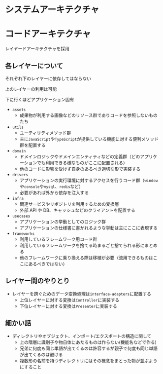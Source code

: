 # システムアーキテクチャ

# コードアーキテクチャ

レイヤードアーキテクチャを採用

## 各レイヤーについて

それぞれ下のレイヤーに依存してはならない

上のレイヤーの利用は可能

下に行くほどアプリケーション固有

- `assets`
  - 成果物が利用する画像などのリソース群でありコードを参照しないものたち
- `utils`
  - ユーティリティメソッド群
  - 主に`JavaScript`や`TypeScript`が提供している機能に対する便利メソッド群を配置する
- `domain`
  - ドメインロジックやドメインエンティティなどの定義群（どのアプリケーションでも利用できる様なものがここに配置される）
  - 他のコードに影響を受けず自身のあるべき適切な形で実装する
- `drivers`
  - アプリケーションの実行環境に対するアクセスを行うコード群（`window`や`console`や`mysql`、`redis`など）
  - 必要があれば外から依存を注入する
- `infra`
  - 関連サービスやリポジトリを利用するための変換層
  - 外部 API や DB、キャッシュなどのクライアントを配置する
- `usecases`
  - アプリケーションの挙動としてのロジック群
  - アプリケーションの仕様書に書かれるような挙動は主にここに表現する
- `frameworks`
  - 利用しているフレームワーク用コード群
  - 利用しているフレームワークを捨てる時まるごと捨てられる形にまとめる
  - 他のフレームワークに乗り換える際は移植が必要（流用できるものはここにあるべきではない）

## レイヤー間のやりとり

- レイヤーを跨ぐためのデータ変換処理は`interface-adapters`に配置する
  - 上位レイヤーに対する変換は`Controller`に実装する
  - 下位レイヤーに対する変換は`Presenter`に実装する

## 細かい話

- ディレクトリやオブジェクト、インポート/エクスポートの構造に関して
  - 上の階層に識別子や物自体にあたるものは作らない(機能名などで作る)
  - 兄弟に何度も同じ単語が出てくるのは許容するが親子で何度も同じ単語が出てくるのは避ける
  - 複数形の名前を持つディレクトリにはその概念をまとった物が並ぶようにすること
